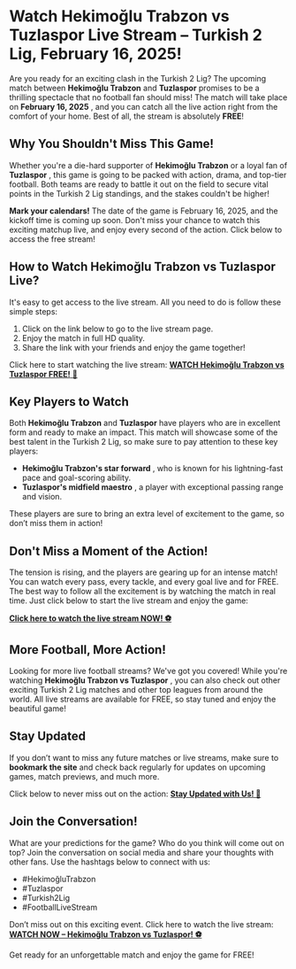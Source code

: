 # Watch Hekimoğlu Trabzon vs Tuzlaspor Live Stream – Turkish 2 Lig, February 16, 2025!

Are you ready for an exciting clash in the Turkish 2 Lig? The upcoming match between **Hekimoğlu Trabzon** and **Tuzlaspor** promises to be a thrilling spectacle that no football fan should miss! The match will take place on **February 16, 2025** , and you can catch all the live action right from the comfort of your home. Best of all, the stream is absolutely **FREE**!

## Why You Shouldn't Miss This Game!

Whether you're a die-hard supporter of **Hekimoğlu Trabzon** or a loyal fan of **Tuzlaspor** , this game is going to be packed with action, drama, and top-tier football. Both teams are ready to battle it out on the field to secure vital points in the Turkish 2 Lig standings, and the stakes couldn't be higher!

**Mark your calendars!** The date of the game is February 16, 2025, and the kickoff time is coming up soon. Don't miss your chance to watch this exciting matchup live, and enjoy every second of the action. Click below to access the free stream!

## How to Watch Hekimoğlu Trabzon vs Tuzlaspor Live?

It's easy to get access to the live stream. All you need to do is follow these simple steps:

1. Click on the link below to go to the live stream page.
2. Enjoy the match in full HD quality.
3. Share the link with your friends and enjoy the game together!

Click here to start watching the live stream: [**WATCH Hekimoğlu Trabzon vs Tuzlaspor FREE!** 🎥](https://tinyurl.com/livestreamfreeo?st=Hekimo%C4%9Flu+Trabzon+vs+Tuzlaspor&si=ghc)

## Key Players to Watch

Both **Hekimoğlu Trabzon** and **Tuzlaspor** have players who are in excellent form and ready to make an impact. This match will showcase some of the best talent in the Turkish 2 Lig, so make sure to pay attention to these key players:

- **Hekimoğlu Trabzon's star forward** , who is known for his lightning-fast pace and goal-scoring ability.
- **Tuzlaspor's midfield maestro** , a player with exceptional passing range and vision.

These players are sure to bring an extra level of excitement to the game, so don’t miss them in action!

## Don't Miss a Moment of the Action!

The tension is rising, and the players are gearing up for an intense match! You can watch every pass, every tackle, and every goal live and for FREE. The best way to follow all the excitement is by watching the match in real time. Just click below to start the live stream and enjoy the game:

[**Click here to watch the live stream NOW! ⚽**](https://tinyurl.com/livestreamfreeo?st=Hekimo%C4%9Flu+Trabzon+vs+Tuzlaspor&si=ghc)

## More Football, More Action!

Looking for more live football streams? We've got you covered! While you're watching **Hekimoğlu Trabzon vs Tuzlaspor** , you can also check out other exciting Turkish 2 Lig matches and other top leagues from around the world. All live streams are available for FREE, so stay tuned and enjoy the beautiful game!

## Stay Updated

If you don’t want to miss any future matches or live streams, make sure to **bookmark the site** and check back regularly for updates on upcoming games, match previews, and much more.

Click below to never miss out on the action: [**Stay Updated with Us! 📅**](https://tinyurl.com/livestreamfreeo?st=Hekimo%C4%9Flu+Trabzon+vs+Tuzlaspor&si=ghc)

## Join the Conversation!

What are your predictions for the game? Who do you think will come out on top? Join the conversation on social media and share your thoughts with other fans. Use the hashtags below to connect with us:

- #HekimoğluTrabzon
- #Tuzlaspor
- #Turkish2Lig
- #FootballLiveStream

Don’t miss out on this exciting event. Click here to watch the live stream: [**WATCH NOW – Hekimoğlu Trabzon vs Tuzlaspor! ⚽**](https://tinyurl.com/livestreamfreeo?st=Hekimo%C4%9Flu+Trabzon+vs+Tuzlaspor&si=ghc)

Get ready for an unforgettable match and enjoy the game for FREE!
